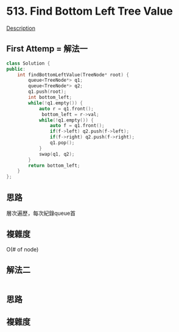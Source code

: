 # 513. Find Bottom Left Tree Value 

[Description](https://leetcode.com/problems/find-bottom-left-tree-value/description/)

## First Attemp = 解法一
```C++
class Solution {
public:
    int findBottomLeftValue(TreeNode* root) {
        queue<TreeNode*> q1;
        queue<TreeNode*> q2;
        q1.push(root);
        int bottom_left;
        while(!q1.empty()) {
            auto r = q1.front();
             bottom_left = r->val;
            while(!q1.empty()) {
                auto f = q1.front();
                if(f->left) q2.push(f->left);
                if(f->right) q2.push(f->right);
                q1.pop();
            }
            swap(q1, q2);
        }
        return bottom_left;
    }
};
```

## 思路
層次遍歷，每次紀錄queue首

## 複雜度
O(# of node)

## 解法二
```C++
```
## 思路

## 複雜度